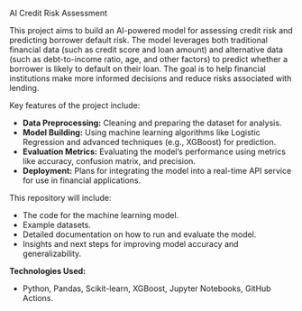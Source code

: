  AI Credit Risk Assessment

This project aims to build an AI-powered model for assessing credit risk and predicting borrower default risk. The model leverages both traditional financial data (such as credit score and loan amount) and alternative data (such as debt-to-income ratio, age, and other factors) to predict whether a borrower is likely to default on their loan. The goal is to help financial institutions make more informed decisions and reduce risks associated with lending.

Key features of the project include:
- **Data Preprocessing:** Cleaning and preparing the dataset for analysis.
- **Model Building:** Using machine learning algorithms like Logistic Regression and advanced techniques (e.g., XGBoost) for prediction.
- **Evaluation Metrics:** Evaluating the model’s performance using metrics like accuracy, confusion matrix, and precision.
- **Deployment:** Plans for integrating the model into a real-time API service for use in financial applications.

This repository will include:
- The code for the machine learning model.
- Example datasets.
- Detailed documentation on how to run and evaluate the model.
- Insights and next steps for improving model accuracy and generalizability.

**Technologies Used:**  
- Python, Pandas, Scikit-learn, XGBoost, Jupyter Notebooks, GitHub Actions.
  
